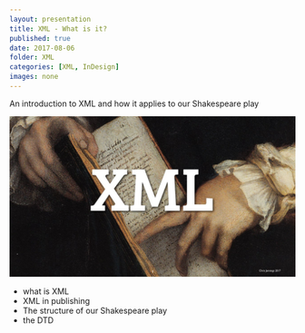 ```yaml
---
layout: presentation
title: XML - What is it?
published: true
date: 2017-08-06
folder: XML
categories: [XML, InDesign]
images: none
---
```

An introduction to XML and how it applies to our Shakespeare play

[![First slide](/images/XML2017.001.jpeg)](/images/XML2017.001.jpeg)

- what is XML
- XML in publishing
- The structure of our Shakespeare play
- the DTD
